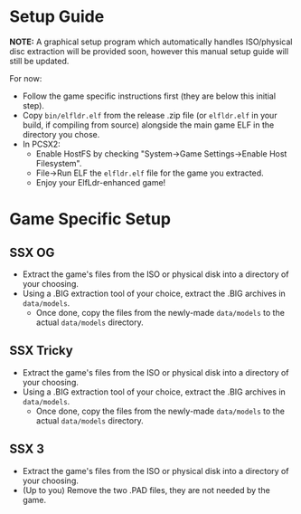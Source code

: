 # Setup Guide

**NOTE:** A graphical setup program which automatically handles ISO/physical disc extraction will be provided soon, however this manual setup guide will still be updated.

For now:

- Follow the game specific instructions first (they are below this initial step).
- Copy `bin/elfldr.elf` from the release .zip file (or `elfldr.elf` in your build, if compiling from source) alongside the main game ELF in the directory you chose.
- In PCSX2:
    - Enable HostFS by checking "System->Game Settings->Enable Host Filesystem".
    - File->Run ELF the `elfldr.elf` file for the game you extracted.
    - Enjoy your ElfLdr-enhanced game!

# Game Specific Setup

## SSX OG

- Extract the game's files from the ISO or physical disk into a directory of your choosing.
- Using a .BIG extraction tool of your choice, extract the .BIG archives in `data/models`.
    - Once done, copy the files from the newly-made `data/models` to the actual `data/models` directory.

## SSX Tricky

- Extract the game's files from the ISO or physical disk into a directory of your choosing.
- Using a .BIG extraction tool of your choice, extract the .BIG archives in `data/models`.
    - Once done, copy the files from the newly-made `data/models` to the actual `data/models` directory.

## SSX 3

- Extract the game's files from the ISO or physical disk into a directory of your choosing.
- (Up to you) Remove the two .PAD files, they are not needed by the game.